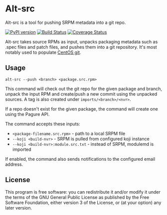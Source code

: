 Alt-src
=======

Alt-src is a tool for pushing SRPM metadata into a git repo.

[![PyPI version](https://badge.fury.io/py/alt-src.svg)](https://badge.fury.io/py/alt-src)
[![Build Status](https://travis-ci.org/release-engineering/alt-src.svg?branch=master)](https://travis-ci.org/release-engineering/alt-src)
[![Coverage Status](https://coveralls.io/repos/github/release-engineering/alt-src/badge.svg?branch=master)](https://coveralls.io/github/release-engineering/alt-src?branch=master)

Alt-src takes source RPMs as input, unpacks packaging metadata such as .spec files and
patch files, and pushes them into a git repository. It's most notably used to populate
[CentOS git](https://git.centos.org).

Usage
-----

    alt-src --push <branch> <package.src.rpm>

This command will check out the git repo for the given package and branch, unpack the
input RPM and create/push a new commit using the unpacked sources.
A tag is also created under `imports/<branch>/<nvr>`.

If a repo doesn't exist for the given package, the command will create one using
the Pagure API.

The command accepts these inputs:

* `<package-filename.src.rpm>` - path to a local SRPM file
* `--koji <build-nvr>` - SRPM is pulled from configured koji instance
* `--koji <build-nvr>:module.src.txt` - instead of SRPM, modulemd is imported

If enabled, the command also sends notifications to the configured email address.

License
-------

This program is free software: you can redistribute it and/or modify
it under the terms of the GNU General Public License as published by
the Free Software Foundation, either version 3 of the License, or
(at your option) any later version.
